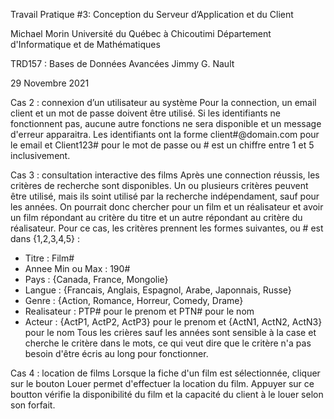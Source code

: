 Travail Pratique #3: 
Conception du Serveur d’Application et du Client


Michael Morin
Université du Québec à Chicoutimi
Département d'Informatique et de Mathématiques

TRD157 : Bases de Données Avancées
Jimmy G. Nault

29 Novembre 2021

	
Cas 2 : connexion d’un utilisateur au système
Pour la connection, un email client et un mot de passe doivent être utilisé. Si les identifiants ne fonctionnent pas, aucune autre fonctions ne sera disponible et un message d'erreur apparaitra. Les identifiants ont la forme client#@domain.com pour le email et Client123# pour le mot de passe ou # est un chiffre entre 1 et 5 inclusivement.

Cas 3 : consultation interactive des films
Après une connection réussis, les critères de recherche sont disponibles. Un ou plusieurs critères peuvent être utilisé, mais ils soint utilisé par la recherche indépendament, sauf pour les années. On pourrait donc chercher pour un film et un réalisateur et avoir un film répondant au critère du titre et un autre répondant au critère du réalisateur. Pour ce cas, les critères prennent les formes suivantes, ou # est dans {1,2,3,4,5} :
* Titre : Film# 
* Annee Min ou Max : 190#
* Pays : {Canada, France, Mongolie}
* Langue : {Francais, Anglais, Espagnol, Arabe, Japonnais, Russe}
* Genre : {Action, Romance, Horreur, Comedy, Drame}
* Realisateur : PTP# pour le prenom et  PTN# pour le nom
* Acteur :  {ActP1, ActP2, ActP3} pour le prenom et  {ActN1, ActN2, ActN3} pour le nom
Tous les crières sauf les années sont sensible à la case et cherche le critère dans le mots, ce qui veut dire que le critère n'a pas besoin d'être écris au long pour fonctionner.

Cas 4 : location de films 
	Lorsque la fiche d'un film est sélectionnée, cliquer sur le bouton Louer permet d'effectuer la location du film. Appuyer sur ce boutton vérifie la disponibilité du film et la capacité du client à le louer selon son forfait.
